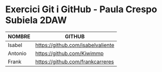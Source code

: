 # Exercici Git i GitHub - Paula Crespo Subiela 2DAW

| NOMBRE | GITHUB |
|----------|----------|
| Isabel | https://github.com/isabelvaliente  |
| Antonio | https://github.com/Kiwimmp |
| Frank  | https://github.com/frankcarreres |
